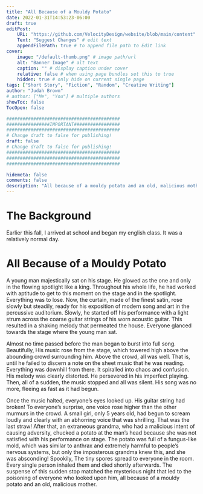 ```yaml
---
title: "All Because of a Mouldy Potato"
date: 2022-01-31T14:53:23-06:00
draft: true
editPost:
    URL: "https://github.com/VelocityDesign/website/blob/main/content"
    Text: "Suggest Changes" # edit text
    appendFilePath: true # to append file path to Edit link
cover:
    image: "/default-thumb.png" # image path/url
    alt: "Banner Image" # alt text
    caption: "" # display caption under cover
    relative: false # when using page bundles set this to true
    hidden: true # only hide on current single page
tags: ["Short Story", "Fiction", "Random", "Creative Writing"]
author: "Judah Brown"
# author: ["Me", "You"] # multiple authors
showToc: false
TocOpen: false

##########################################
################IMPORTANT#################
##########################################
# Change draft to false for publishing!
draft: false
# Change draft to false for publishing!
##########################################
##########################################
##########################################

hidemeta: false
comments: false
description: "All because of a mouldy potato and an old, malicious mother..."
---
```

# The Background
Earlier this fall, I arrived at school and began my english class. It was a relatively normal day.
# All Because of a Mouldy Potato
A young man majestically sat on his stage. He glowed as the one and only in the flowing spotlight like a king. Throughout his whole life, he had worked with aptitude to get to this moment on the stage and in the spotlight. Everything was to lose. Now, the curtain, made of the finest satin, rose slowly but steadily, ready for his exposition of modern song and art in the percussive auditorium. Slowly, he started off his performance with a light strum across the coarse guitar strings of his worn acoustic guitar. This resulted in a shaking melody that permeated the house. Everyone glanced towards the stage where the young man sat.

Almost no time passed before the man began to burst into full song. Beautifully, His music rose from the stage, which towered high above the abounding crowd surrounding him. Above the crowd, all was well. That is, until he failed to discern a note on the sheet music that he was reading. Everything was downhill from there. It spiralled into chaos and confusion. His melody was clearly distorted. He persevered in his imperfect playing. Then, all of a sudden, the music stopped and all was silent. His song was no more, fleeing as fast as it had begun.

Once the music halted, everyone’s eyes looked up. His guitar string had broken! To everyone’s surprise, one voice rose higher than the other murmurs in the crowd. A small  girl, only 5 years old, had begun to scream loudly and clearly with an abhorring voice that was shrilling. That was the last straw! After that, an extraneous grandma, who had a malicious intent of causing adversity, chucked a potato at the man’s head because she was not satisfied with his performance on stage. The potato was full of a fungus-like mold, which was similar to anthrax and extremely harmful to people’s nervous systems, but only the imposterous grandma knew this, and she was absconding! Spookily, The tiny spores spread to everyone in the room. Every single person inhaled them and died shortly afterwards. The suspense of this sudden stop matched the mysterious night that led to the poisoning of everyone who looked upon him, all because of a mouldy potato and an old, malicious mother.